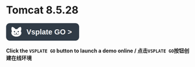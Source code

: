 # Tomcat 8.5.28

<a href="https://www.vsplate.com/?docker-compose=https://github.com/vsplate/dcenvs/tomcat/8.5.28"><img alt="VSPLATE GO" src="https://raw.githubusercontent.com/vsplate/images/master/vsgo_btn.png" width="200px"></a>

**Click the `VSPLATE GO` button to launch a demo online / 点击`VSPLATE GO`按钮创建在线环境**